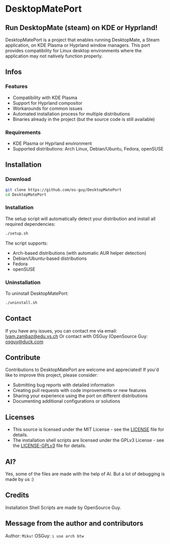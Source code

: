 # DesktopMatePort
## Run DesktopMate (steam) on KDE or Hyprland!
DesktopMatePort is a project that enables running DesktopMate, a Steam application, on KDE Plasma or Hyprland window managers. This port provides compatibility for Linux desktop environments where the application may not natively function properly.

## Infos
### Features
- Compatibility with KDE Plasma
- Support for Hyprland compositor
- Workarounds for common issues
- Automated installation process for multiple distributions
- Binaries already in the project (but the source code is still available)

### Requirements
- KDE Plasma or Hyprland environment
- Supported distributions: Arch Linux, Debian/Ubuntu, Fedora, openSUSE

## Installation
### Download
```bash
git clone https://github.com/os-guy/DesktopMatePort
cd DesktopMatePort
```

### Installation
The setup script will automatically detect your distribution and install all required dependencies:

```bash
./setup.sh
```

The script supports:
- Arch-based distributions (with automatic AUR helper detection)
- Debian/Ubuntu-based distributions
- Fedora
- openSUSE

### Uninstallation
To uninstall DesktopMatePort:

```bash
./uninstall.sh
```

## Contact
If you have any issues, you can contact me via email: lyam.zambaz@edu.vs.ch
Or contact with OSGuy (OpenSource Guy: osguy@duck.com

## Contribute
Contributions to DesktopMatePort are welcome and appreciated! If you'd like to improve this project, please consider:

- Submitting bug reports with detailed information
- Creating pull requests with code improvements or new features
- Sharing your experience using the port on different distributions
- Documenting additional configurations or solutions

## Licenses
- This source is licensed under the MIT License - see the [LICENSE](LICENSE) file for details.
- The installation shell scripts are licensed under the GPLv3 License - see the [LICENSE-GPLv3](LICENSE-GPLv3) file for details.

## AI?
Yes, some of the files are made with the help of AI. But a lot of debugging is made by us :)

## Credits
Installation Shell Scripts are made by OpenSource Guy.

## Message from the author and contributors
Author: `Miku!`
OSGuy: `i use arch btw`
